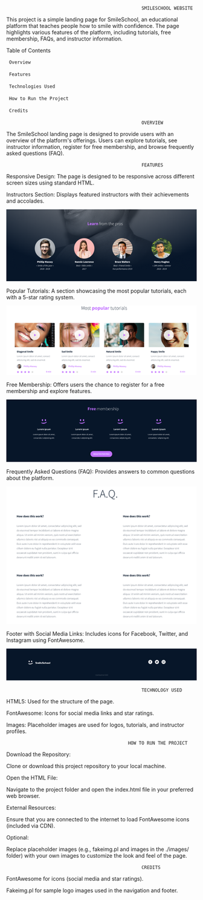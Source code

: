                                                       SMILESCHOOL WEBSITE


This project is a simple landing page for SmileSchool, an educational platform that teaches people how to smile with confidence. The page highlights various features of the platform, including tutorials, free membership, FAQs, and instructor information.

Table of Contents

     Overview

     Features

     Technologies Used

     How to Run the Project

     Credits

                                                      OVERVIEW

The SmileSchool landing page is designed to provide users with an overview of the platform's offerings. Users can explore tutorials, see instructor information, register for free membership, and browse frequently asked questions (FAQ).

                                                      FEATURES

Responsive Design: The page is designed to be responsive across different screen sizes using standard HTML.

Instructors Section: Displays featured instructors with their achievements and accolades.

 ![alt text](image.png)


Popular Tutorials: A section showcasing the most popular tutorials, each with a 5-star rating system.

 ![alt text](Tutorials%202.png)


Free Membership: Offers users the chance to register for a free membership and explore features.

 ![alt text](Free%20Membership%202.png)


Frequently Asked Questions (FAQ): Provides answers to common questions about the platform.

 ![alt text](FAQ%202.png)


Footer with Social Media Links: Includes icons for Facebook, Twitter, and Instagram using FontAwesome.

 ![alt text](Footer%202.png)


                                                      TECHNOLOGY USED

HTML5: Used for the structure of the page.

FontAwesome: Icons for social media links and star ratings.

Images: Placeholder images are used for logos, tutorials, and instructor profiles.

                                                 HOW TO RUN THE PROJECT

Download the Repository:

Clone or download this project repository to your local machine.

Open the HTML File:

Navigate to the project folder and open the index.html file in your preferred web browser.

External Resources:

Ensure that you are connected to the internet to load FontAwesome icons (included via CDN).

Optional:

Replace placeholder images (e.g., fakeimg.pl and images in the ./images/ folder) with your own images to customize the look and feel of the page.

                                                      CREDITS

FontAwesome for icons (social media and star ratings).

Fakeimg.pl for sample logo images used in the navigation and footer.


